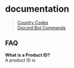 # documentation

> [Country Codes](https://github.com/IKEAStock/documentation/countrycodes.md)\
> [Discord Bot Commands](https://github.com/IKEAStock/documentation/commands.md)

## FAQ
**What is a Product ID?** <br>
A product ID is 
